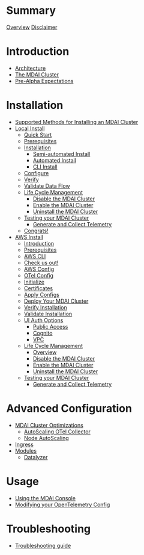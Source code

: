 # Summary
  [Overview](overview.md)
  [Disclaimer](DISCLAIMER.md)

# Introduction
  - [Architecture](./intro/architecture/architecture.md)
  - [The MDAI Cluster](./intro/intro.md)
  - [Pre-Alpha Expectations](./intro/expectations.md)

# Installation
  - [Supported Methods for Installing an MDAI Cluster](./install/installation.md)
  - [Local Install]()
    - [Quick Start](./install/local/quick-start.md)
    - [Prerequisites](./install/local/prerequisites.md)
    - [Installation](./install/local/install.md)
      - [Semi-automated Install](./install/local/semiautomated-install.md)
      - [Automated Install](./install/local/automated-install.md)
      - [CLI Install](./install/local/cli-install.md)
    - [Configure](./install/local/configure.md)
    - [Verify](./install/local/verify.md)
    - [Validate Data Flow](./install/local/validate.md)
    - [Life Cycle Management](./install/local/lifecycle/overview.md)
      - [Disable the MDAI Cluster](./install/local/lifecycle/disable-cluster.md)
      - [Enable the MDAI Cluster](./install/local/lifecycle/enable-cluster.md)
      - [Uninstall the MDAI Cluster](./install/local/lifecycle/uninstall.md)
    - [Testing your MDAI Cluster]()
      - [Generate and Collect Telemetry](./install/testing.md)
    - [Congrats!](./install/congrats.md)
  - [AWS Install]()
    - [Introduction](./install/aws/start.md)
    - [Prerequisites](./install/aws/prerequisites.md)
    - [AWS CLI](./install/aws/aws-cli.md)
    - [Check us out!](./install/aws/repo.md)
    - [AWS Config](./install/aws/aws-env.md)
    - [OTel Config](./install/aws/otel-config.md)
    - [Initialize](./install/aws/initialize.md)
    - [Certificates](./install/aws/adding-certs.md)
    - [Apply Configs](./install/aws/apply-config.md)
    - [Deploy Your MDAI Cluster](./install/aws/deploy.md)
    - [Verify Installation](./install/aws/verify.md)
    - [Validate Installation](./install/aws/validate.md)
    - [UI Auth Options](./install/aws/ui-auth/options.md)
      - [Public Access](./install/aws/ui-auth/no-auth.md)
      - [Cognito](./install/aws/ui-auth/cognito.md)
      - [VPC](./install/aws/ui-auth/vpc.md)
    - [Life Cycle Management]()
      - [Overview](./install/aws/lifecycle/overview.md)
      - [Disable the MDAI Cluster](./install/aws/lifecycle/disable-cluster.md)
      - [Enable the MDAI Cluster](./install/aws/lifecycle/enable-cluster.md)
      - [Uninstall the MDAI Cluster](./install/aws/lifecycle/destroy-cluster.md)
    - [Testing your MDAI Cluster]()
      - [Generate and Collect Telemetry](./install/testing.md)

# Advanced Configuration
  - [MDAI Cluster Optimizations](./advanced/advanced.md)
    - [AutoScaling OTel Collector](./advanced/autoscaling/otel-col.md)
    - [Node AutoScaling](./advanced/autoscaling/node-autoscaling.md)
  - [Ingress](./advanced/ingress.md)
  - [Modules]()
    - [Datalyzer](./advanced/modules/datalyzer.md)

# Usage
  - [Using the MDAI Console](./usage/console/mdai-console.md)
  - [Modifying your OpenTelemetry Config](./usage/otel-updates.md)

# Troubleshooting
  - [Troubleshooting guide](./troubleshooting.md)
<!--
# Usage Guide

- [Installation](./install/install.md)
  - [To an existing k8s cluster](./install/k8s-helm.md)
  - [To a new AWS EKS cluster](./install/k8s-cdk.md)
- [Configuration](./Operation/config.md)
- [Troubleshooting](./troubleshooting.md)



#### Collector requirements

#### Sizing and Scaling


#### Processor Architecture



### Configure
### Install

- Installation instructions for deploying EKS locally or on-premises
- Setup instructions for OpenTelemetry and Prometheus components
- Basic configuration steps

-----------------------------------------------------------------------

## Contributing
- Guidelines for contributing code, documentation, or bug fixes
- Code repository location (e.g., GitHub)
- Contribution guidelines and code review process

## Community Engagement
- Links to community forums, mailing lists, or chat channels
- How to get support (e.g., FAQs, support tickets)
- Opportunities for community involvement

## Risk and Disclaimers
- Potential risks associated with using pre-alpha software
- Disclaimer about stability, data loss, and other issues
- Recommended backup and recovery procedures

## Legal and Licensing
- License information for the pre-alpha release
- Copyright notices and third-party dependencies
- Terms of use for early adopters

## Future Development
- Planned features and improvements for upcoming releases
- Roadmap for transitioning from pre-alpha to alpha/beta stages
- Community feedback integration process

## Glossary
- Definitions of technical terms and acronyms used in the documentation

## Appendices
- Additional resources for testers and contributors
- Release notes for the pre-alpha version
- Frequently Asked Questions (FAQs) specific to the pre-alpha release
-->

